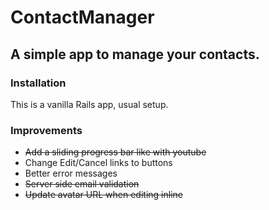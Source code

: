 # ContactManager
## A simple app to manage your contacts.

### Installation

This is a vanilla Rails app, usual setup.

### Improvements

- ~~Add a sliding progress bar like with youtube~~
- Change Edit/Cancel links to buttons
- Better error messages
- ~~Server side email validation~~
- ~~Update avatar URL when editing inline~~
